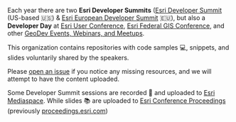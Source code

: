 Each year there are two **Esri Developer Summits** ([Esri Developer Summit](https://www.esri.com/en-us/about/events/devsummit/overview) (US-based 🇺🇸) & [Esri European Developer Summit](https://www.esri.com/en-us/about/events/devsummit-europe/) 🇪🇺), but also a **Developer Day** at [Esri User Conference](https://www.esri.com/en-us/about/events/uc/), [Esri Federal GIS Conference](https://www.esri.com/en-us/about/events/federal-gis-conference/overview), and other [GeoDev Events, Webinars, and Meetups](https://www.esri.com/en-us/arcgis/products/develop-with-arcgis/events).

This organization contains repositories with code samples 💻, snippets, and slides voluntarily shared by the speakers.

Please [open an issue](https://github.com/esridevsummit/.github/issues?q=is%3Aissue+is%3Aopen+sort%3Aupdated-desc) if you notice any missing resources, and we will attempt to have the content uploaded.

Some Developer Summit sessions are recorded 🎥 and uploaded to [Esri Mediaspace](https://mediaspace.esri.com/category/Esri+Developer+Summit/244321192). While slides 📚 are uploaded to [Esri Conference Proceedings](https://www.esri.com/en-us/about/events/index/proceedings) (previously [proceedings.esri.com](https://proceedings.esri.com/library/userconf/index.html))
